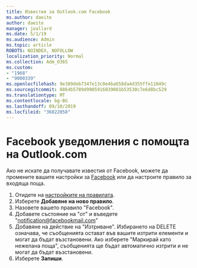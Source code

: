 ```yaml
---
title: Известия за Outlook.com Facebook
ms.author: daeite
author: daeite
manager: joallard
ms.date: 5/1/19
ms.audience: Admin
ms.topic: article
ROBOTS: NOINDEX, NOFOLLOW
localization_priority: Normal
ms.collection: Adm_O365
ms.custom:
- "1968"
- "9000339"
ms.openlocfilehash: 9e389deb7347e13c0e4ba658da4d355ffe11049c
ms.sourcegitcommit: 8864b5789d9905916039081b53530c7e6d8bc529
ms.translationtype: MT
ms.contentlocale: bg-BG
ms.lasthandoff: 09/10/2019
ms.locfileid: "36822058"
---
```

# <a name="facebook-notifications-using-outlookcom"></a>Facebook уведомления с помощта на Outlook.com

Ако не искате да получавате известия от Facebook, можете да промените вашите настройки за [Facebook](https://aka.ms/facebook-notifications-settings) или да настроите правило за входяща поща.

1. Отидете на [настройките на правилата](https://outlook.live.com/mail/options/mail/rules/inboxRules).
1. Изберете **Добавяне на ново правило**.
1. Назовете вашето правило "Facebook".
1. Добавете състояние на "от" и въведете "notification@facebookmail.com"
1. Добавяне на действие на "Изтриване". Избирането на DELETE означава, че съобщенията остават във вашите изтрити елементи и могат да бъдат възстановени. Ако изберете "Маркирай като нежелана поща", съобщенията ще бъдат автоматично изтрити и не могат да бъдат възстановени.
1. Изберете **Запиши**.